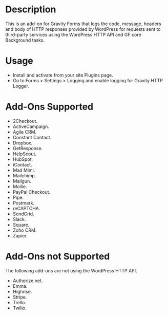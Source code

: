 # Description

This is an add-on for Gravity Forms that logs the code, message, headers and body of HTTP responses provided by WordPress for requests sent to third-party services using the WordPress HTTP API and GF core Background tasks.

# Usage

- Install and activate from your site Plugins page.
- Go to Forms > Settings > Logging and enable logging for Gravity HTTP Logger.

# Add-Ons Supported

* 2Checkout.
* ActiveCampaign.
* Agile CRM.
* Constant Contact.
* Dropbox.
* GetResponse.
* HelpScout.
* HubSpot.
* iContact.
* Mad Mimi.
* Mailchimp.
* Mailgun.
* Mollie.
* PayPal Checkout.
* Pipe.
* Postmark.
* reCAPTCHA.
* SendGrid.
* Slack.
* Square.
* Zoho CRM.
* Zapier.

# Add-Ons **not** Supported

The following add-ons are not using the WordPress HTTP API.

* Authorize.net.
* Emma.
* Highrise.
* Stripe.
* Trello.
* Twilio.